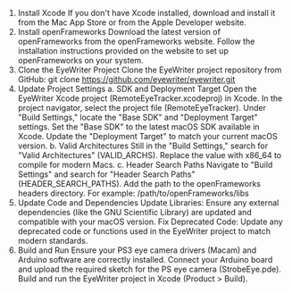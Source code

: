 1. Install Xcode
If you don't have Xcode installed, download and install it from the Mac App Store or from the Apple Developer website.
2. Install openFrameworks
Download the latest version of openFrameworks from the openFrameworks website.
Follow the installation instructions provided on the website to set up openFrameworks on your system.
3. Clone the EyeWriter Project
Clone the EyeWriter project repository from GitHub:
git clone https://github.com/eyewriter/eyewriter.git
4. Update Project Settings
a. SDK and Deployment Target
Open the EyeWriter Xcode project (RemoteEyeTracker.xcodeproj) in Xcode.
In the project navigator, select the project file (RemoteEyeTracker).
Under "Build Settings," locate the "Base SDK" and "Deployment Target" settings.
Set the "Base SDK" to the latest macOS SDK available in Xcode.
Update the "Deployment Target" to match your current macOS version.
b. Valid Architectures
Still in the "Build Settings," search for "Valid Architectures" (VALID_ARCHS).
Replace the value with x86_64 to compile for modern Macs.
c. Header Search Paths
Navigate to "Build Settings" and search for "Header Search Paths" (HEADER_SEARCH_PATHS).
Add the path to the openFrameworks headers directory. For example:
/path/to/openFrameworks/libs
5. Update Code and Dependencies
Update Libraries: Ensure any external dependencies (like the GNU Scientific Library) are updated and compatible with your macOS version.
Fix Deprecated Code: Update any deprecated code or functions used in the EyeWriter project to match modern standards.
6. Build and Run
Ensure your PS3 eye camera drivers (Macam) and Arduino software are correctly installed.
Connect your Arduino board and upload the required sketch for the PS eye camera (StrobeEye.pde).
Build and run the EyeWriter project in Xcode (Product > Build).
